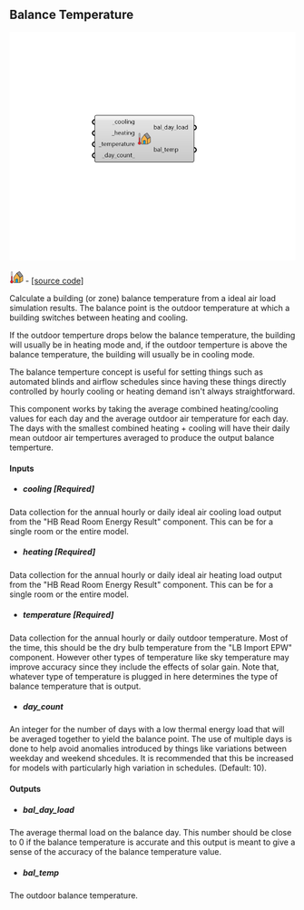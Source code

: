 ## Balance Temperature

![](../../images/components/Balance_Temperature.png)

![](../../images/icons/Balance_Temperature.png) - [[source code]](https://github.com/ladybug-tools/honeybee-grasshopper-energy/blob/master/honeybee_grasshopper_energy/src//HB%20Balance%20Temperature.py)


Calculate a building (or zone) balance temperature from a ideal air load simulation results. The balance point is the outdoor temperature at which a building switches between heating and cooling. 

If the outdoor temperture drops below the balance temperature, the building will usually be in heating mode and, if the outdoor temperture is above the balance temperature, the building will usually be in cooling mode. 

The balance temperture concept is useful for setting things such as automated blinds and airflow schedules since having these things directly controlled by hourly cooling or heating demand isn't always straightforward. 

This component works by taking the average combined heating/cooling values for each day and the average outdoor air temperature for each day. The days with the smallest combined heating + cooling will have their daily mean outdoor air tempertures averaged to produce the output balance temperture. 



#### Inputs
* ##### cooling [Required]
Data collection for the annual hourly or daily ideal air cooling load output from the "HB Read Room Energy Result" component.  This can be for a single room or the entire model. 
* ##### heating [Required]
Data collection for the annual hourly or daily ideal air heating load output from the "HB Read Room Energy Result" component.  This can be for a single room or the entire model. 
* ##### temperature [Required]
Data collection for the annual hourly or daily outdoor temperature. Most of the time, this should be the dry bulb temperature from the "LB Import EPW" component. However other types of temperature like sky temperature may improve accuracy since they include the effects of solar gain. Note that, whatever type of temperature is plugged in here determines the type of balance temperature that is output. 
* ##### day_count 
An integer for the number of days with a low thermal energy load that will be averaged together to yield the balance point. The use of multiple days is done to help avoid anomalies introduced by things like variations between weekday and weekend shcedules. It is recommended that this be increased for models with particularly high variation in schedules. (Default: 10). 

#### Outputs
* ##### bal_day_load
The average thermal load on the balance day. This number should be close to 0 if the balance temperature is accurate and this output is meant to give a sense of the accuracy of the balance temperature value. 
* ##### bal_temp
The outdoor balance temperature. 